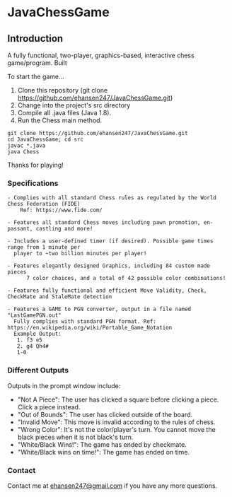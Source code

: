 # JavaChessGame

## Introduction
A fully functional, two-player, graphics-based, interactive chess game/program. Built

To start the game...
1) Clone this repository (git clone https://github.com/ehansen247/JavaChessGame.git)
2) Change into the project's src directory 
3) Compile all .java files (Java 1.8).
4) Run the Chess main method.  

```
git clone https://github.com/ehansen247/JavaChessGame.git  
cd JavaChessGame; cd src  
javac *.java  
java Chess  
```

Thanks for playing!

### Specifications

	- Complies with all standard Chess rules as regulated by the World Chess Federation (FIDE)
		Ref: https://www.fide.com/

	- Features all standard Chess moves including pawn promotion, en-passant, castling and more!

	- Includes a user-defined timer (if desired). Possible game times range from 1 minute per 
	  player to ~two billion minutes per player!

	- Features elegantly designed Graphics, including 84 custom made pieces
          7 color choices, and a total of 42 possible color combinations!
	
	- Features fully functional and efficient Move Validity, Check, CheckMate and StaleMate detection
	
	- Features a GAME to PGN converter, output in a file named "LastGamePGN.out"
	  Fully complies with standard PGN format. Ref: https://en.wikipedia.org/wiki/Portable_Game_Notation
	  Example Output:
	   1. f3 e5
	   2. g4 Qh4#
	   1-0
	  
	
### Different Outputs
Outputs in the prompt window include:

  - "Not A Piece": The user has clicked a square before clicking a piece. Click a piece instead.   
  - "Out of Bounds": The user has clicked outside of the board.    
  - "Invalid Move": This move is invalid according to the rules of chess.   
  - "Wrong Color": It's not the color/player's turn. You cannot move the black pieces when it is not black's turn.   
  - "White/Black Wins!": The game has ended by checkmate.    
  - "White/Black wins on time!": The game has ended on time.    


### Contact
Contact me at ehansen247@gmail.com if you have any more questions.
